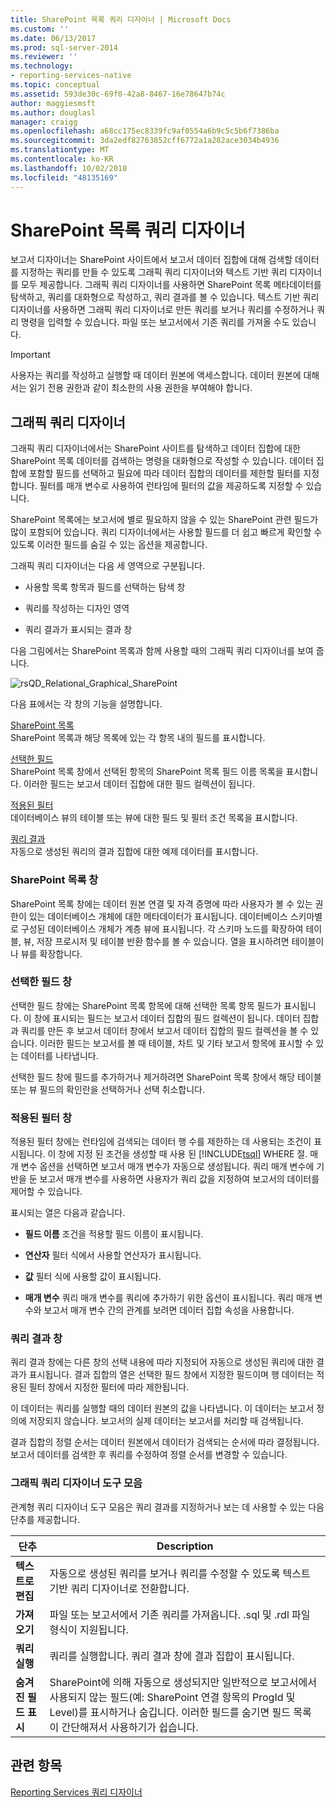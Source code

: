 ```yaml
---
title: SharePoint 목록 쿼리 디자이너 | Microsoft Docs
ms.custom: ''
ms.date: 06/13/2017
ms.prod: sql-server-2014
ms.reviewer: ''
ms.technology:
- reporting-services-native
ms.topic: conceptual
ms.assetid: 593de30c-69f0-42a8-8467-16e78647b74c
author: maggiesmsft
ms.author: douglasl
manager: craigg
ms.openlocfilehash: a68cc175ec8339fc9af0554a6b9c5c5b6f7386ba
ms.sourcegitcommit: 3da2edf82763852cff6772a1a282ace3034b4936
ms.translationtype: MT
ms.contentlocale: ko-KR
ms.lasthandoff: 10/02/2018
ms.locfileid: "48135169"
---
```

# <a name="sharepoint-list-query-designer"></a>SharePoint 목록 쿼리 디자이너
  보고서 디자이너는 SharePoint 사이트에서 보고서 데이터 집합에 대해 검색할 데이터를 지정하는 쿼리를 만들 수 있도록 그래픽 쿼리 디자이너와 텍스트 기반 쿼리 디자이너를 모두 제공합니다. 그래픽 쿼리 디자이너를 사용하면 SharePoint 목록 메타데이터를 탐색하고, 쿼리를 대화형으로 작성하고, 쿼리 결과를 볼 수 있습니다. 텍스트 기반 쿼리 디자이너를 사용하면 그래픽 쿼리 디자이너로 만든 쿼리를 보거나 쿼리를 수정하거나 쿼리 명령을 입력할 수 있습니다. 파일 또는 보고서에서 기존 쿼리를 가져올 수도 있습니다.  
  
> [!IMPORTANT]  
>  사용자는 쿼리를 작성하고 실행할 때 데이터 원본에 액세스합니다. 데이터 원본에 대해서는 읽기 전용 권한과 같이 최소한의 사용 권한을 부여해야 합니다.  
  
## <a name="graphical-query-designer"></a>그래픽 쿼리 디자이너  
 그래픽 쿼리 디자이너에서는 SharePoint 사이트를 탐색하고 데이터 집합에 대한 SharePoint 목록 데이터를 검색하는 명령을 대화형으로 작성할 수 있습니다. 데이터 집합에 포함할 필드를 선택하고 필요에 따라 데이터 집합의 데이터를 제한할 필터를 지정합니다. 필터를 매개 변수로 사용하여 런타임에 필터의 값을 제공하도록 지정할 수 있습니다.  
  
 SharePoint 목록에는 보고서에 별로 필요하지 않을 수 있는 SharePoint 관련 필드가 많이 포함되어 있습니다. 쿼리 디자이너에서는 사용할 필드를 더 쉽고 빠르게 확인할 수 있도록 이러한 필드를 숨길 수 있는 옵션을 제공합니다.  
  
 그래픽 쿼리 디자이너는 다음 세 영역으로 구분됩니다.  
  
-   사용할 목록 항목과 필드를 선택하는 탐색 창  
  
-   쿼리를 작성하는 디자인 영역  
  
-   쿼리 결과가 표시되는 결과 창  
  
 다음 그림에서는 SharePoint 목록과 함께 사용할 때의 그래픽 쿼리 디자이너를 보여 줍니다.  
  
 ![rsQD_Relational_Graphical_SharePoint](media/rsqd-relational-graphical-sharepoint.gif "rsQD_Relational_Graphical_SharePoint")  
  
 다음 표에서는 각 창의 기능을 설명합니다.  
  
 [SharePoint 목록](#DatabaseView)  
 SharePoint 목록과 해당 목록에 있는 각 항목 내의 필드를 표시합니다.  
  
 [선택한 필드](#SelectedFields)  
 SharePoint 목록 창에서 선택된 항목의 SharePoint 목록 필드 이름 목록을 표시합니다. 이러한 필드는 보고서 데이터 집합에 대한 필드 컬렉션이 됩니다.  
  
 [적용된 필터](#AppliedFilters)  
 데이터베이스 뷰의 테이블 또는 뷰에 대한 필드 및 필터 조건 목록을 표시합니다.  
  
 [쿼리 결과](#QueryResults)  
 자동으로 생성된 쿼리의 결과 집합에 대한 예제 데이터를 표시합니다.  
  
###  <a name="DatabaseView"></a> SharePoint 목록 창  
 SharePoint 목록 창에는 데이터 원본 연결 및 자격 증명에 따라 사용자가 볼 수 있는 권한이 있는 데이터베이스 개체에 대한 메타데이터가 표시됩니다. 데이터베이스 스키마별로 구성된 데이터베이스 개체가 계층 뷰에 표시됩니다. 각 스키마 노드를 확장하여 테이블,  뷰,  저장 프로시저 및 테이블 반환 함수를 볼 수 있습니다. 열을 표시하려면 테이블이나 뷰를 확장합니다.  
  
###  <a name="SelectedFields"></a> 선택한 필드 창  
 선택한 필드 창에는 SharePoint 목록 항목에 대해 선택한 목록 항목 필드가 표시됩니다. 이 창에 표시되는 필드는 보고서 데이터 집합의 필드 컬렉션이 됩니다. 데이터 집합과 쿼리를 만든 후 보고서 데이터 창에서 보고서 데이터 집합의 필드 컬렉션을 볼 수 있습니다. 이러한 필드는 보고서를 볼 때 테이블,  차트 및 기타 보고서 항목에 표시할 수 있는 데이터를 나타냅니다.  
  
 선택한 필드 창에 필드를 추가하거나 제거하려면 SharePoint 목록 창에서 해당 테이블 또는 뷰 필드의 확인란을 선택하거나 선택 취소합니다.  
  
###  <a name="AppliedFilters"></a> 적용된 필터 창  
 적용된 필터 창에는 런타임에 검색되는 데이터 행 수를 제한하는 데 사용되는 조건이 표시됩니다. 이 창에 지정 된 조건을 생성할 때 사용 된 [!INCLUDE[tsql](../includes/tsql-md.md)] WHERE 절. 매개 변수 옵션을 선택하면 보고서 매개 변수가 자동으로 생성됩니다. 쿼리 매개 변수에 기반을 둔 보고서 매개 변수를 사용하면 사용자가 쿼리 값을 지정하여 보고서의 데이터를 제어할 수 있습니다.  
  
 표시되는 열은 다음과 같습니다.  
  
-   **필드 이름** 조건을 적용할 필드 이름이 표시됩니다.  
  
-   **연산자** 필터 식에서 사용할 연산자가 표시됩니다.  
  
-   **값** 필터 식에 사용할 값이 표시됩니다.  
  
-   **매개 변수** 쿼리 매개 변수를 쿼리에 추가하기 위한 옵션이 표시됩니다. 쿼리 매개 변수와 보고서 매개 변수 간의 관계를 보려면 데이터 집합 속성을 사용합니다.  
  
###  <a name="QueryResults"></a> 쿼리 결과 창  
 쿼리 결과 창에는 다른 창의 선택 내용에 따라 지정되어 자동으로 생성된 쿼리에 대한 결과가 표시됩니다. 결과 집합의 열은 선택한 필드 창에서 지정한 필드이며 행 데이터는 적용된 필터 창에서 지정한 필터에 따라 제한됩니다.  
  
 이 데이터는 쿼리를 실행할 때의 데이터 원본의 값을 나타냅니다. 이 데이터는 보고서 정의에 저장되지 않습니다.  보고서의 실제 데이터는 보고서를 처리할 때 검색됩니다.  
  
 결과 집합의 정렬 순서는 데이터 원본에서 데이터가 검색되는 순서에 따라 결정됩니다. 보고서 데이터를 검색한 후 쿼리를 수정하여 정렬 순서를 변경할 수 있습니다.  
  
### <a name="graphical-query-designer-toolbar"></a>그래픽 쿼리 디자이너 도구 모음  
 관계형 쿼리 디자이너 도구 모음은 쿼리 결과를 지정하거나 보는 데 사용할 수 있는 다음 단추를 제공합니다.  
  
|단추|Description|  
|------------|-----------------|  
|**텍스트로 편집**|자동으로 생성된 쿼리를 보거나 쿼리를 수정할 수 있도록 텍스트 기반 쿼리 디자이너로 전환합니다.|  
|**가져오기**|파일 또는 보고서에서 기존 쿼리를 가져옵니다. .sql  및 .rdl  파일 형식이 지원됩니다.|  
|**쿼리 실행**|쿼리를 실행합니다. 쿼리 결과 창에 결과 집합이 표시됩니다.|  
|**숨겨진 필드 표시**|SharePoint에 의해 자동으로 생성되지만 일반적으로 보고서에서 사용되지 않는 필드(예: SharePoint 연결 항목의 ProgId 및 Level)를 표시하거나 숨깁니다. 이러한 필드를 숨기면 필드 목록이 간단해져서 사용하기가 쉽습니다.|  
  
## <a name="see-also"></a>관련 항목  
 [Reporting Services 쿼리 디자이너](../../2014/reporting-services/reporting-services-query-designers.md)  
  
  
